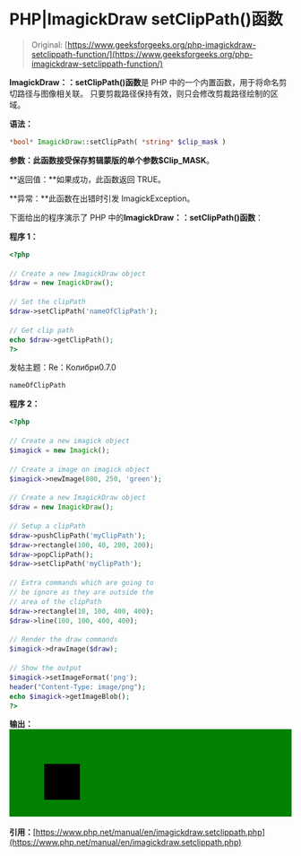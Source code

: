 # PHP|ImagickDraw setClipPath()函数

> Original: [https://www.geeksforgeeks.org/php-imagickdraw-setclippath-function/](https://www.geeksforgeeks.org/php-imagickdraw-setclippath-function/)

**ImagickDraw：：setClipPath()函数**是 PHP 中的一个内置函数，用于将命名剪切路径与图像相关联。 只要剪裁路径保持有效，则只会修改剪裁路径绘制的区域。

**语法：**

```php
*bool* ImagickDraw::setClipPath( *string* $clip_mask )
```

**参数：**此函数接受保存剪辑蒙版的单个参数**$Clip_MASK**。

**返回值：**如果成功，此函数返回 TRUE。

**异常：**此函数在出错时引发 ImagickException。

下面给出的程序演示了 PHP 中的**ImagickDraw：：setClipPath()函数**：

**程序 1：**

```php
<?php

// Create a new ImagickDraw object
$draw = new ImagickDraw();

// Set the clipPath
$draw->setClipPath('nameOfClipPath');

// Get clip path
echo $draw->getClipPath();
?>
```

发帖主题：Re：Колибри0.7.0

```php
nameOfClipPath
```

**程序 2：**

```php
<?php

// Create a new imagick object
$imagick = new Imagick();

// Create a image on imagick object
$imagick->newImage(800, 250, 'green');

// Create a new ImagickDraw object
$draw = new ImagickDraw();

// Setup a clipPath
$draw->pushClipPath('myClipPath');
$draw->rectangle(100, 40, 200, 200);
$draw->popClipPath();
$draw->setClipPath('myClipPath');

// Extra commands which are going to 
// be ignore as they are outside the
// area of the clipPath
$draw->rectangle(10, 100, 400, 400);
$draw->line(100, 100, 400, 400);

// Render the draw commands
$imagick->drawImage($draw);

// Show the output
$imagick->setImageFormat('png');
header("Content-Type: image/png");
echo $imagick->getImageBlob();
?>
```

**输出：**
![](img/6711958d6e33677592134c81d4432845.png)

**引用：**[https://www.php.net/manual/en/imagickdraw.setclippath.php](https://www.php.net/manual/en/imagickdraw.setclippath.php)